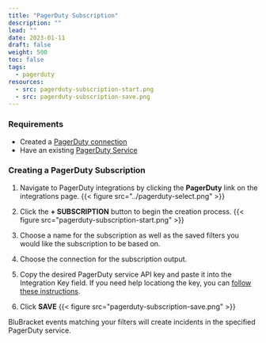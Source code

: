 ```yaml
---
title: "PagerDuty Subscription"
description: ""
lead: ""
date: 2023-01-11
draft: false
weight: 500
toc: false
tags:
  - pagerduty
resources:
  - src: pagerduty-subscription-start.png
  - src: pagerduty-subscription-save.png
---
```


### Requirements

- Created a [PagerDuty connection](/how-to/incident-management/pagerduty/connection/)
- Have an existing [PagerDuty Service](https://support.pagerduty.com/docs/services-and-integrations)

### Creating a PagerDuty Subscription

1. Navigate to PagerDuty integrations by clicking the **PagerDuty** link on the integrations page.
{{< figure src="../pagerduty-select.png" >}}

2. Click the **+ SUBSCRIPTION** button to begin the creation process.
{{< figure src="pagerduty-subscription-start.png" >}}

3. Choose a name for the subscription as well as the saved filters you would like the subscription to be based on.

4. Choose the connection for the subscription output.

5. Copy the desired PagerDuty service API key and paste it into the Integration Key field. If you need help locationg the key, you can [follow these instructions](/how-to/incident-management/pagerduty/subscription/integration-key).

6. Click **SAVE**
{{< figure src="pagerduty-subscription-save.png" >}}

BluBracket events matching your filters will create incidents in the specified PagerDuty service.
